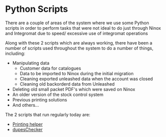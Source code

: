 # Python Scripts

There are a couple of areas of the system where we use some Python scripts in order to perform tasks that were not ideal to do just through Ninox and Integromat due to speed/ excessive use of integromat operations

Along with these 2 scripts which are always working, there have been a number of scripts used throughout the system to do a number of things, including:

- Manipulating data
  - Customer data for catalogues
  - Data to be imported to Ninox during the initial migration
  - Cleaning exported unleashed data when the account was closed
  - Cleaning old backorderd data from Unleashed
- Deleting old small packet PDF's which were saved on Ninox
- An older version of the stock control system
- Previous printing solutions
- And others...

The 2 scripts that run regularly today are:

- [Printing helper](pythonScripts/printHelper.md)
- [dupesChecker](pythonScripts/dupesChecker.md)
